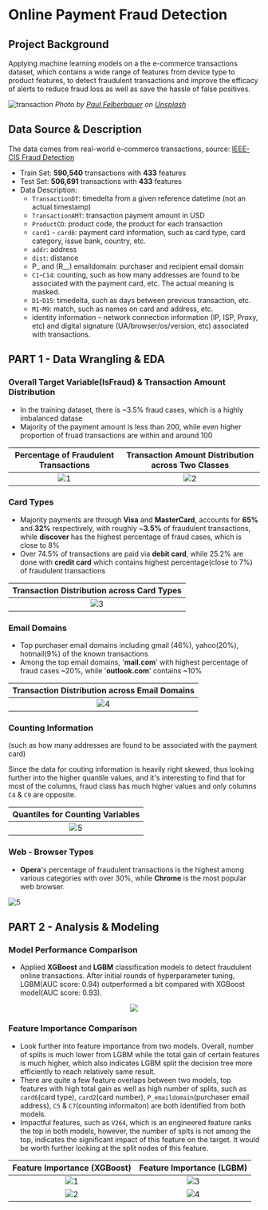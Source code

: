 # Online Payment Fraud Detection

## Project Background

Applying machine learning models on a the e-commerce transactions dataset, which contains a wide range of features from device type to product features, to detect fraudulent transactions and improve the efficacy of alerts to reduce fraud loss as well as save the hassle of false positives.

![transaction](https://github.com/sl-huo/payment-fraud-detection/blob/main/asset/payment.jpeg?raw=true)
*Photo by <a href="https://unsplash.com/pt/@servuspaul?utm_source=unsplash&utm_medium=referral&utm_content=creditCopyText">Paul Felberbauer</a> on <a href="https://unsplash.com/photos/idNOBU5k_80?utm_source=unsplash&utm_medium=referral&utm_content=creditCopyText">Unsplash</a>*

## Data Source & Description

The data comes from real-world e-commerce transactions, source: [IEEE-CIS Fraud Detection](https://www.kaggle.com/competitions/ieee-fraud-detection/data)
- Train Set: **590,540** transactions with **433** features
- Test Set: **506,691** transactions with **433** features
- Data Description:
  - `TransactionDT`: timedelta from a given reference datetime (not an actual timestamp)
  - `TransactionAMT`: transaction payment amount in USD
  - `ProductCD`: product code, the product for each transaction
  - `card1` - `card6`: payment card information, such as card type, card category, issue bank, country, etc.
  - `addr`: address
  - `dist`: distance
  - P_ and (R__) emaildomain: purchaser and recipient email domain
  - `C1`-`C14`: counting, such as how many addresses are found to be associated with the payment card, etc. The actual meaning is masked.
  - `D1`-`D15`: timedelta, such as days between previous transaction, etc.
  - `M1`-`M9`: match, such as names on card and address, etc.
  - identity information – network connection information (IP, ISP, Proxy, etc) and digital signature (UA/browser/os/version, etc) associated with transactions.

## PART 1 - Data Wrangling & EDA

### Overall Target Variable(IsFraud) & Transaction Amount Distribution

- In the training dataset, there is ~3.5% fraud cases, which is a highly imbalanced datase
- Majority of the payment amount is less than 200, while even higher proportion of fruad transactions are within and around 100

Percentage of Fraudulent Transactions   |  Transaction Amount Distribution across Two Classes
:-------------------------:|:-------------------------:
![1](https://github.com/sl-huo/payment-fraud-detection/blob/main/asset/target_distribution.png?raw=true)  |  ![2](https://github.com/sl-huo/payment-fraud-detection/blob/main/asset/transactionamt.png?raw=true)


### Card Types 

- Majority payments are through **Visa** and **MasterCard**, accounts for **65%** and **32%** respectively, with roughly ~**3.5%** of fraudulent transactions, while **discover** has the highest percentage of fraud cases, which is close to 8%
- Over 74.5% of transactions are paid via **debit card**, while 25.2% are done with **credit card** which contains highest percentage(close to 7%) of fraudulent transactions

|Transaction Distribution across Card Types|
|:-------------------------:|
|![3](https://github.com/sl-huo/payment-fraud-detection/blob/main/asset/cardtype.png?raw=true)  |


### Email Domains

- Top purchaser email domains including gmail (46%), yahoo(20%), hotmail(9%) of the known transactions
- Among the top email domains, '**mail.com**' with highest percentage of fraud cases ~20%, while '**outlook.com**' contains ~10%

|Transaction Distribution across Email Domains|
|:-------------------------:|
|![4](https://github.com/sl-huo/payment-fraud-detection/blob/main/asset/email.png?raw=true)|


### Counting Information
(such as how many addresses are found to be associated with the payment card)

Since the data for couting information is heavily right skewed, thus looking further into the higher quantile values, and it's interesting to find that for most of the columns, fraud class has much higher values and only columns `C4` & `C9` are opposite.

|Quantiles for Counting Variables|
|:-------------------------:|
|![5](https://github.com/sl-huo/payment-fraud-detection/blob/main/asset/countingcolumns.png?raw=true)|


### Web - Browser Types
- **Opera**'s percentage of fraudulent transactions is the highest among various categories with over 30%, while **Chrome** is the most popular web browser.

<!-- |Transaction Distribution across Browser Types|
|:-------------------------:| -->
![5](https://github.com/sl-huo/payment-fraud-detection/blob/main/asset/browser.png?raw=true)


## PART 2 - Analysis & Modeling

### Model Performance Comparison
- Applied **XGBoost** and **LGBM** classification models to detect fraudulent online transactions. After initial rounds of hyperparameter tuning, LGBM(AUC score: 0.94) outperformed a bit compared with XGBoost model(AUC score: 0.93).

<p align="center">
  <img src="https://github.com/sl-huo/payment-fraud-detection/blob/main/asset/roc_curve.png?raw=true" />
</p>


### Feature Importance Comparison
- Look further into feature importance from two models. Overall, number of splits is much lower from LGBM while the total gain of certain features is much higher, which also indicates LGBM split the decision tree more efficiently to reach relatively same result. 
- There are quite a few feature overlaps between two models, top features with high total gain as well as high number of splits, such as `card6`(card type), `card2`(card number), `P_emaildomain`(purchaser email address), `C5` & `C7`(counting informaiton) are both identified from both models.
- Impactful features, such as `V264`, which is an engineered feature ranks the top in both models, however, the number of splts is not among the top, indicates the significant impact of this feature on the target. It would be worth further looking at the split nodes of this feature.


Feature Importance (XGBoost)   |  Feature Importance (LGBM) 
:-------------------------:|:-------------------------:
![1](https://github.com/sl-huo/payment-fraud-detection/blob/main/asset/xgb_fscore_gain.png?raw=true)  |  ![3](https://github.com/sl-huo/payment-fraud-detection/blob/main/asset/lgbm_fscore_gain.png?raw=true)
![2](https://github.com/sl-huo/payment-fraud-detection/blob/main/asset/xgb_fscore_weight.png?raw=true)  |  ![4](https://github.com/sl-huo/payment-fraud-detection/blob/main/asset/lgbm_fscore_split.png?raw=true)